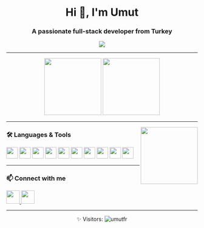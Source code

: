 <h1 align="center">Hi 👋, I'm Umut</h1>
<h3 align="center">A passionate full-stack developer from Turkey</h3>

<p align="center">
  <img src="https://readme-typing-svg.demolab.com/?lines=Full-stack%20Developer;ASP.NET%20Lover;React%20&%20NextJS%20Enthusiast;SQL%20&%20Entity%20Pro;Always%20Learning%20💡&center=true&width=500&height=30" />
</p>

---

<div align="center">
  <img src="https://github-readme-stats.vercel.app/api?username=umutfr&show_icons=true&theme=dracula&hide_border=false&include_all_commits=true&count_private=true" height="150" />
  <img src="https://github-readme-stats.vercel.app/api/top-langs/?username=umutfr&layout=compact&theme=dracula&hide_border=false" height="150" />
</div>

---

<img align="right" height="150" src="https://www.icegif.com/wp-content/uploads/2023/07/icegif-1124.gif" />

### 🛠️ Languages & Tools
<div align="left">
  <img src="https://cdn.jsdelivr.net/gh/devicons/devicon/icons/html5/html5-original.svg" height="30" />
  <img src="https://cdn.jsdelivr.net/gh/devicons/devicon/icons/css3/css3-original.svg" height="30" />
  <img src="https://skillicons.dev/icons?i=tailwind" height="30" />
  <img src="https://cdn.jsdelivr.net/gh/devicons/devicon/icons/javascript/javascript-original.svg" height="30" />
  <img src="https://cdn.jsdelivr.net/gh/devicons/devicon/icons/typescript/typescript-original.svg" height="30" />
  <img src="https://cdn.jsdelivr.net/gh/devicons/devicon/icons/react/react-original.svg" height="30" />
  <img src="https://skillicons.dev/icons?i=nextjs" height="30" />
  <img src="https://cdn.jsdelivr.net/gh/devicons/devicon/icons/dotnetcore/dotnetcore-original.svg" height="30" />
  <img src="https://cdn.jsdelivr.net/gh/devicons/devicon/icons/mysql/mysql-original.svg" height="30" />
  <img src="https://cdn.jsdelivr.net/gh/devicons/devicon/icons/postgresql/postgresql-original.svg" height="30" />
</div>

---

### 📫 Connect with me

<div align="left">
  <a href="https://www.twitch.tv/atalayfps" target="_blank">
    <img src="https://img.shields.io/static/v1?message=Twitch&logo=twitch&label=&color=9146FF&logoColor=white&labelColor=&style=for-the-badge" height="35" />
  </a>
  <a href="https://discordapp.com/users/851419159421779988" target="_blank">
    <img src="https://img.shields.io/static/v1?message=Discord&logo=discord&label=&color=7289DA&logoColor=white&labelColor=&style=for-the-badge" height="35" />
  </a>
</div>

---

<p align="center">✨ Visitors: <img src="https://komarev.com/ghpvc/?username=umutfr&style=flat-square" alt="umutfr" /></p>
